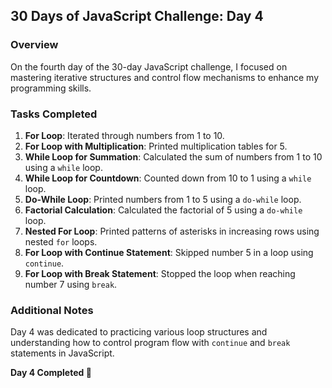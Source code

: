 ## 30 Days of JavaScript Challenge: Day 4

### Overview
On the fourth day of the 30-day JavaScript challenge, I focused on mastering iterative structures and control flow mechanisms to enhance my programming skills.

### Tasks Completed
1. **For Loop**: Iterated through numbers from 1 to 10.
2. **For Loop with Multiplication**: Printed multiplication tables for 5.
3. **While Loop for Summation**: Calculated the sum of numbers from 1 to 10 using a `while` loop.
4. **While Loop for Countdown**: Counted down from 10 to 1 using a `while` loop.
5. **Do-While Loop**: Printed numbers from 1 to 5 using a `do-while` loop.
6. **Factorial Calculation**: Calculated the factorial of 5 using a `do-while` loop.
7. **Nested For Loop**: Printed patterns of asterisks in increasing rows using nested `for` loops.
8. **For Loop with Continue Statement**: Skipped number 5 in a loop using `continue`.
9. **For Loop with Break Statement**: Stopped the loop when reaching number 7 using `break`.

### Additional Notes
Day 4 was dedicated to practicing various loop structures and understanding how to control program flow with `continue` and `break` statements in JavaScript.

**Day 4 Completed 🌊**